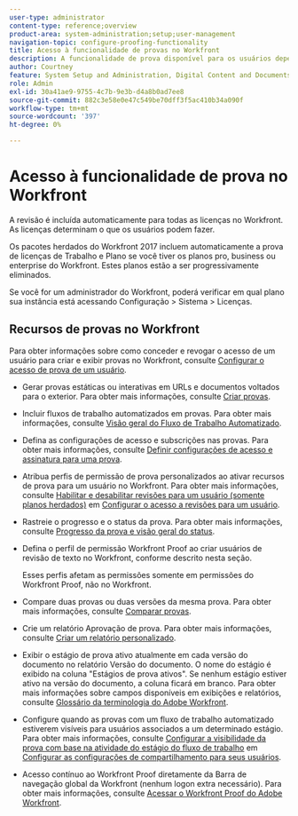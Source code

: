 ```yaml
---
user-type: administrator
content-type: reference;overview
product-area: system-administration;setup;user-management
navigation-topic: configure-proofing-functionality
title: Acesso à funcionalidade de provas no Workfront
description: A funcionalidade de prova disponível para os usuários depende de qual plano da Workfront sua organização adquiriu.
author: Courtney
feature: System Setup and Administration, Digital Content and Documents
role: Admin
exl-id: 30a41ae9-9755-4c7b-9e3b-d4a8b0ad7ee8
source-git-commit: 882c3e58e0e47c549be70dff3f5ac410b34a090f
workflow-type: tm+mt
source-wordcount: '397'
ht-degree: 0%

---
```


# Acesso à funcionalidade de prova no Workfront

A revisão é incluída automaticamente para todas as licenças no Workfront. As licenças determinam o que os usuários podem fazer.

<!--Workfront instances using enterprise storage do not have access to proofing functionality. Instead, they use the native integration with Frame.io. For more information, see -->

Os pacotes herdados do Workfront 2017 incluem automaticamente a prova de licenças de Trabalho e Plano se você tiver os planos pro, business ou enterprise do Workfront. Estes planos estão a ser progressivamente eliminados.

Se você for um administrador do Workfront, poderá verificar em qual plano sua instância está acessando Configuração > Sistema > Licenças.

## Recursos de provas no Workfront

Para obter informações sobre como conceder e revogar o acesso de um usuário para criar e exibir provas no Workfront, consulte [Configurar o acesso de prova de um usuário](../../../administration-and-setup/manage-workfront/configure-proofing/configure-a-users-proofing-access.md).

* Gerar provas estáticas ou interativas em URLs e documentos voltados para o exterior. Para obter mais informações, consulte [Criar provas](../../../review-and-approve-work/proofing/creating-proofs-within-workfront/create-proofs-in-wf.md).
* Incluir fluxos de trabalho automatizados em provas. Para obter mais informações, consulte [Visão geral do Fluxo de Trabalho Automatizado](../../../review-and-approve-work/proofing/proofing-overview/automated-workflow.md).
* Defina as configurações de acesso e subscrições nas provas. Para obter mais informações, consulte [Definir configurações de acesso e assinatura para uma prova](../../../review-and-approve-work/proofing/managing-proofs-within-workfront/configure-access-subscription-settings-proof.md).
* Atribua perfis de permissão de prova personalizados ao ativar recursos de prova para um usuário no Workfront. Para obter mais informações, consulte [Habilitar e desabilitar revisões para um usuário (somente planos herdados)](../../../administration-and-setup/manage-workfront/configure-proofing/configure-a-users-proofing-access.md#enabling-and-disabling-proofing-for-a-user) em [Configurar o acesso a revisões para um usuário](../../../administration-and-setup/manage-workfront/configure-proofing/configure-a-users-proofing-access.md).
* Rastreie o progresso e o status da prova. Para obter mais informações, consulte [Progresso da prova e visão geral do status](../../../review-and-approve-work/proofing/proofing-overview/view-progress-status-proof.md).
* Defina o perfil de permissão Workfront Proof ao criar usuários de revisão de texto no Workfront, conforme descrito nesta seção.

  Esses perfis afetam as permissões somente em permissões do Workfront Proof, não no Workfront.

* Compare duas provas ou duas versões da mesma prova. Para obter mais informações, consulte [Comparar provas](../../../review-and-approve-work/proofing/reviewing-proofs-within-workfront/review-a-proof/compare-proofs.md).
* Crie um relatório Aprovação de prova. Para obter mais informações, consulte [Criar um relatório personalizado](../../../reports-and-dashboards/reports/creating-and-managing-reports/create-custom-report.md).
* Exibir o estágio de prova ativo atualmente em cada versão do documento no relatório Versão do documento. O nome do estágio é exibido na coluna &quot;Estágios de prova ativos&quot;. Se nenhum estágio estiver ativo na versão do documento, a coluna ficará em branco. Para obter mais informações sobre campos disponíveis em exibições e relatórios, consulte [Glossário da terminologia do Adobe Workfront](../../../workfront-basics/navigate-workfront/workfront-navigation/workfront-terminology-glossary.md).
* Configure quando as provas com um fluxo de trabalho automatizado estiverem visíveis para usuários associados a um determinado estágio. Para obter mais informações, consulte [Configurar a visibilidade da prova com base na atividade do estágio do fluxo de trabalho](../../../administration-and-setup/manage-workfront/configure-proofing/configure-sharing-settings-users.md#configuring-proof-visibility-based-on-workflow-stage-activity) em [Configurar as configurações de compartilhamento para seus usuários](../../../administration-and-setup/manage-workfront/configure-proofing/configure-sharing-settings-users.md).
* Acesso contínuo ao Workfront Proof diretamente da Barra de navegação global da Workfront (nenhum logon extra necessário). Para obter mais informações, consulte [Acessar o Workfront Proof do Adobe Workfront](../../../review-and-approve-work/proofing/managing-proofs-within-workfront/access-wf-proof-in-workfront.md).

<!--
>[!NOTE]
>
>There are some capabilities included in Workfront Proof standalone that are not included in Proofing in Workfront. To learn more, see [Standalone Workfront Proof to Integrated Proofing in Workfront overview](../../../administration-and-setup/manage-workfront/configure-proofing/move-to-proofing-in-workfront.md)
-->
